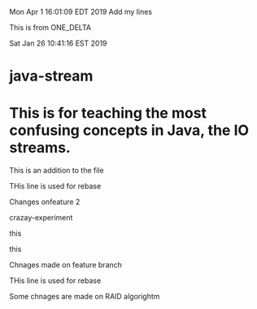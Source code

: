 
Mon Apr  1 16:01:09 EDT 2019
Add my lines


This is from ONE_DELTA

Sat Jan 26 10:41:16 EST 2019

# java-stream

# This is for teaching the most confusing concepts in Java, the IO streams.

This is an addition to the file



THis line is used for rebase














Changes onfeature 2


crazay-experiment




this


this


Chnages made on feature branch

THis line is used for rebase

Some chnages are made on RAID algorightm
